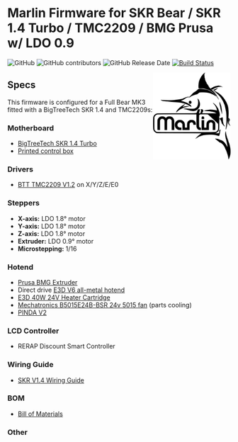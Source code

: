 # Marlin Firmware for SKR Bear / SKR 1.4 Turbo / TMC2209 / BMG Prusa w/ LDO 0.9 

![GitHub](https://img.shields.io/github/license/marlinfirmware/marlin.svg)
![GitHub contributors](https://img.shields.io/github/contributors/marlinfirmware/marlin.svg)
![GitHub Release Date](https://img.shields.io/github/release-date/marlinfirmware/marlin.svg)
[![Build Status](https://github.com/MarlinFirmware/Marlin/workflows/CI/badge.svg?branch=bugfix-2.0.x)](https://github.com/MarlinFirmware/Marlin/actions)

<img align="right" width=175 src="buildroot/share/pixmaps/logo/marlin-250.png" />

## Specs

This firmware is configured for a Full Bear MK3 fitted with a BigTreeTech SKR 1.4 and TMC2209s:

### Motherboard
* [BigTreeTech SKR 1.4 Turbo](https://www.biqu.equipment/collections/skr-series/products/btt-skr-v1-4-skr-v1-4-pro)
* [Printed control box](https://www.prusaprinters.org/prints/20416-skr-bear-case)

### Drivers
* [BTT TMC2209 V1.2](https://www.biqu.equipment/collections/stepper-motor-board/products/bigtreetech-tmc2209-stepper-motor-driver-for-3d-printer-board-vs-tmc2208) on X/Y/Z/E/E0

### Steppers
* **X-axis:** LDO 1.8° motor
* **Y-axis:** LDO 1.8° motor
* **Z-axis:** LDO 1.8° motor
* **Extruder:** LDO 0.9° motor
* **Microstepping:** 1/16

### Hotend
 * [Prusa BMG Extruder](https://www.bondtech.se/en/product/prusa-i3-mk3s-mosquito-extruder-upgrade/)
 * Direct drive [E3D V6 all-metal hotend](https://e3d-online.com/v6-all-metal-hotend)
 * [E3D 40W 24V Heater Cartridge](https://e3d-online.com/standard-heater-cartridge)
 * [Mechatronics B5015E24B-BSR 24v 5015 fan](https://www.digikey.com/product-detail/en/mechatronics-fan-group/B5015E24B-BSR/1570-1034-ND/5209731) (parts cooling)
 * [PINDA V2](https://www.prusa3d.com)


### LCD Controller
* RERAP Discount Smart Controller

### Wiring Guide
* [SKR V1.4 Wiring Guide](https://github.com/codiac2600/SKR-MK3s-V1.4-Beta/blob/master/SKR%20MK3s%20Wire%20Guide.pdf)

### BOM
* [Bill of Materials](https://github.com/codiac2600/SKR-MK3s-V1.4-Beta/blob/master/SKR%20Conversion%20BOM.csv)

### Other
